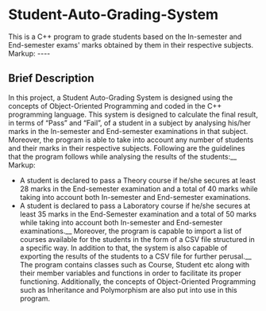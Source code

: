 # Student-Auto-Grading-System
This is a C++ program to grade students based on the In-semester and End-semester exams' marks obtained by them in their respective subjects.
Markup: ----
## Brief Description
In this project, a Student Auto-Grading System is designed using the concepts of Object-Oriented Programming and coded in the C++ programming language. This system is designed to calculate the final result, in terms of “Pass” and “Fail”, of a student in a subject by analysing his/her marks in the In-semester and End-semester examinations in that subject. Moreover, the program is able to take into account any number of students and their marks in their respective subjects. 
Following are the guidelines that the program follows while analysing the results of the students:__
Markup:
* A student is declared to pass a Theory course if he/she secures at least 28 marks in the End-semester  examination and a total of 40 marks while taking into account both In-semester and End-semester examinations.
* A student is declared to pass a Laboratory course if he/she secures at least 35 marks in the End-Semester examination and a total of 50 marks while taking into account both In-semester and End-semester examinations.__
Moreover, the program is capable to import a list of courses available for the students in the form of a CSV file structured in a specific way. In addition to that, the system is also capable of exporting the results of the students to a CSV file for further perusal.__
The program contains classes such as Course, Student etc along with their member variables and functions in order to facilitate its proper functioning. Additionally, the concepts of Object-Oriented Programming such as Inheritance
and Polymorphism are also put into use in this program.
